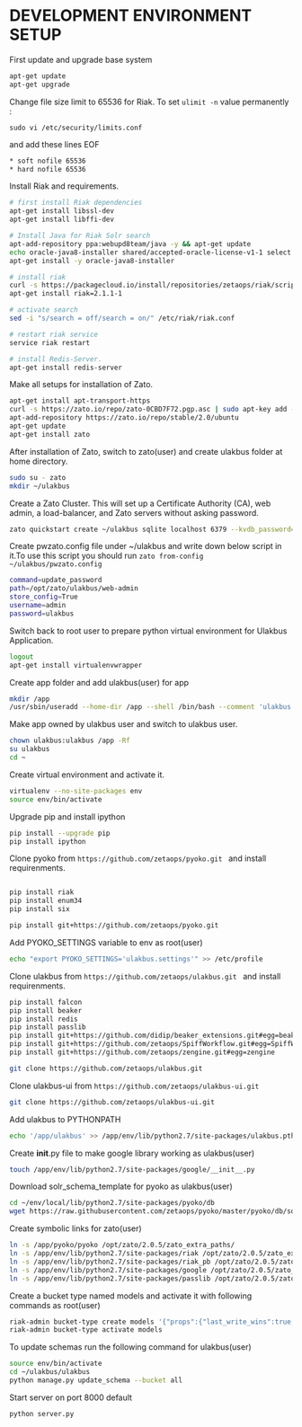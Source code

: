 **DEVELOPMENT ENVIRONMENT SETUP**
=============================

First update and upgrade base system

``` bash
apt-get update
apt-get upgrade
```

Change file size limit to 65536 for Riak.
To set `ulimit -n` value permanently :

```sudo vi /etc/security/limits.conf```

and add these lines EOF
```bash
* soft nofile 65536
* hard nofile 65536
```

Install Riak and requirements.
```bash
# first install Riak dependencies
apt-get install libssl-dev
apt-get install libffi-dev

# Install Java for Riak Solr search
apt-add-repository ppa:webupd8team/java -y && apt-get update
echo oracle-java8-installer shared/accepted-oracle-license-v1-1 select true | /usr/bin/debconf-set-selections
apt-get install -y oracle-java8-installer
```

```bash
# install riak
curl -s https://packagecloud.io/install/repositories/zetaops/riak/script.deb.sh |sudo bash
apt-get install riak=2.1.1-1
```

```bash
# activate search
sed -i "s/search = off/search = on/" /etc/riak/riak.conf

# restart riak service
service riak restart

# install Redis-Server.
apt-get install redis-server
```

Make all setups for installation of Zato.
```bash
apt-get install apt-transport-https
curl -s https://zato.io/repo/zato-0CBD7F72.pgp.asc | sudo apt-key add -
apt-add-repository https://zato.io/repo/stable/2.0/ubuntu
apt-get update
apt-get install zato
```

After installation of Zato, switch to zato(user) and create ulakbus folder at home directory.
```bash
sudo su - zato
mkdir ~/ulakbus
```


Create a Zato Cluster. This will set up a Certificate Authority (CA), web admin, a load-balancer, and Zato servers without asking password.

```bash
zato quickstart create ~/ulakbus sqlite localhost 6379 --kvdb_password='' --verbose
```

Create pwzato.config file under ~/ulakbus and write down below script in it.To use this script you should run ```zato from-config ~/ulakbus/pwzato.config```

```bash
command=update_password
path=/opt/zato/ulakbus/web-admin
store_config=True
username=admin
password=ulakbus  
```

Switch back to root user to prepare python virtual environment for Ulakbus Application.

```bash
logout
apt-get install virtualenvwrapper
```

Create app folder and add ulakbus(user) for app
```bash
mkdir /app
/usr/sbin/useradd --home-dir /app --shell /bin/bash --comment 'ulakbus operations' ulakbus
```

Make app owned by ulakbus user and switch to ulakbus user.
```bash
chown ulakbus:ulakbus /app -Rf
su ulakbus
cd ~
```
Create virtual environment and activate it.
```bash
virtualenv --no-site-packages env
source env/bin/activate
```
Upgrade pip and install ipython
```bash
pip install --upgrade pip
pip install ipython

```

Clone pyoko from ``` https://github.com/zetaops/pyoko.git  ``` and install requirenments.

```bash

pip install riak
pip install enum34
pip install six

pip install git+https://github.com/zetaops/pyoko.git
```

Add PYOKO_SETTINGS variable to env as root(user)

```bash
echo "export PYOKO_SETTINGS='ulakbus.settings'" >> /etc/profile

```

Clone ulakbus from ``` https://github.com/zetaops/ulakbus.git  ``` and install requirenments.

```bash
pip install falcon
pip install beaker
pip install redis
pip install passlib
pip install git+https://github.com/didip/beaker_extensions.git#egg=beaker_extensions
pip install git+https://github.com/zetaops/SpiffWorkflow.git#egg=SpiffWorkflow
pip install git+https://github.com/zetaops/zengine.git#egg=zengine

git clone https://github.com/zetaops/ulakbus.git

```
Clone ulakbus-ui from ``` https://github.com/zetaops/ulakbus-ui.git  ```

```bash
git clone https://github.com/zetaops/ulakbus-ui.git
```
Add ulakbus to PYTHONPATH

```bash
echo '/app/ulakbus' >> /app/env/lib/python2.7/site-packages/ulakbus.pth
```

Create __init__.py file to make google library working as ulakbus(user)

```bash
touch /app/env/lib/python2.7/site-packages/google/__init__.py
```

Download solr_schema_template for pyoko as ulakbus(user)

```bash
cd ~/env/local/lib/python2.7/site-packages/pyoko/db
wget https://raw.githubusercontent.com/zetaops/pyoko/master/pyoko/db/solr_schema_template.xml

```

Create symbolic links for zato(user)

```bash
ln -s /app/pyoko/pyoko /opt/zato/2.0.5/zato_extra_paths/
ln -s /app/env/lib/python2.7/site-packages/riak /opt/zato/2.0.5/zato_extra_paths/
ln -s /app/env/lib/python2.7/site-packages/riak_pb /opt/zato/2.0.5/zato_extra_paths/
ln -s /app/env/lib/python2.7/site-packages/google /opt/zato/2.0.5/zato_extra_paths/
ln -s /app/env/lib/python2.7/site-packages/passlib /opt/zato/2.0.5/zato_extra_paths/

```

Create a bucket type named models and activate it with following commands as root(user)
```bash
riak-admin bucket-type create models '{"props":{"last_write_wins":true, "allow_mult":false}}'
riak-admin bucket-type activate models
```

To update schemas run the following command for ulakbus(user)
```bash
source env/bin/activate
cd ~/ulakbus/ulakbus
python manage.py update_schema --bucket all
```

Start server on port 8000 default
```bash
python server.py
```
